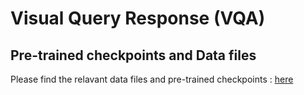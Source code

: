 # Visual Query Response (VQA)

## Pre-trained checkpoints and Data files

Please find the relavant data files and pre-trained checkpoints : [here](https://drive.google.com/drive/folders/1Re-HVvFk6BfzsM5BiPLgPcMNzu6TOPqd?usp=share_link)
